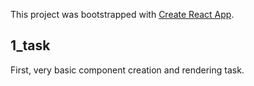 This project was bootstrapped with
[Create React App](https://github.com/facebook/create-react-app).

## 1_task

First, very basic component creation and rendering task.
